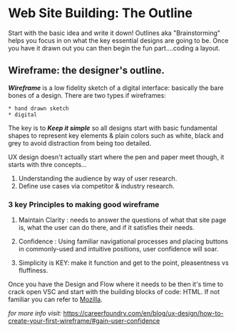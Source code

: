 # **Web Site Building: The Outline**

Start with the basic idea and write it down! Outlines aka "Brainstorming" helps you focus in on what the key essential designs are going to be. Once you have it drawn out you can then begin the fun part....coding a layout. 

## **Wireframe: the designer's outline.**

**_Wireframe_** is a low fidelity sketch of a digital interface: basically the  bare bones of a design. There are two types if wireframes:
    
    * hand drawn sketch
    * digital

 The key is to **_Keep it simple_** so all designs start with basic fundamental shapes to represent key elements & plain colors such as white, black and grey to avoid distraction from being too detailed. 

 UX design doesn't actually start where the pen and paper meet though, it starts with thre concepts...

 1. Understanding the audience by way of user research.
 2. Define use cases via competitor & industry research. 

 ### **3 key Principles to making good wireframe**

 1. Maintain Clarity : needs to answer the questions of what that site page is, what the user can do there, and if it satisfies their needs.
 
 2. Confidence : Using familiar navigational processes and placing buttons in commonly-used and intuitive positions, user confidence will soar. 

 3. Simplicity is KEY: make it function and get to the point, pleasentness vs fluffiness. 

 Once you have the Design and Flow where it needs to be then it's time to crack open VSC and start with the building blocks of code: HTML. If not familiar you can refer to [Mozilla](https://developer.mozilla.org/en-US/docs/Learn/HTML/Introduction_to_HTML).
 
 *for more info visit:* https://careerfoundry.com/en/blog/ux-design/how-to-create-your-first-wireframe/#gain-user-confidence






